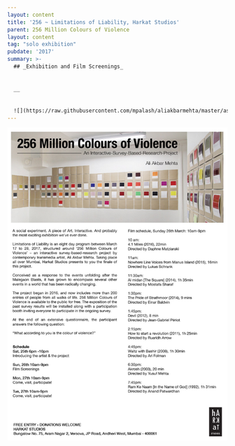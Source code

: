 ```yaml
---
layout: content
title: '256 ~ Limitations of Liability, Harkat Studios'
parent: 256 Million Colours of Violence
layout: content
tag: "solo exhibition"
pubdate: '2017'
summary: >-
  ## _Exhibition and Film Screenings_


  __


  ![](https://raw.githubusercontent.com/mpalash/aliakbarmehta/master/assets/img/256.jpg)
---
```



![](https://raw.githubusercontent.com/mpalash/aliakbarmehta/master/assets/img/256%20Million%20Colours%20of%20Violence_%20Poster.jpg)

